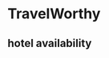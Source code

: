 <!DOCTYPE html>
<html lang="en">
  <head>
    <title>Module07</title>
    <link rel="stylesheet" href="/Module07/style.css" />
	<meta charset="utf-8">
	<meta name="viewport" content="width=device-width">

  </head>
  <body>
    <h1>TravelWorthy</h1>
    <div id="info">
      <h2>hotel availability</h2>
      <div id="hotel1"></div>
      <div id="hotel2"></div>
	  <div id="hotel3"></div>
    </div>
    <script src="Module07/java.js"></script>
  </body>
</html>
